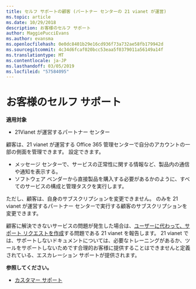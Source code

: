 ```yaml
---
title: セルフ サポートの顧客 (パートナー センターの 21 vianet が運営)
ms.topic: article
ms.date: 10/29/2018
description: お客様のセルフ サポート
author: MaggiePucciEvans
ms.author: evansma
ms.openlocfilehash: 0e0dc8401b29e16cd936f73a732ae58fb179942d
ms.sourcegitcommit: 4c34d6fcaf020bcc53eaa5f0379011a56149a14f
ms.translationtype: MT
ms.contentlocale: ja-JP
ms.lasthandoff: 03/05/2019
ms.locfileid: "57584095"
---
```

# <a name="customer-self-support"></a>お客様のセルフ サポート

**適用対象**

-   21Vianet が運営するパートナー センター

顧客は、21 vianet が運営する Office 365 管理センターで自分のアカウントの一部の側面を管理できます。 設定できます。

-   メッセージ センターで、サービスの正常性に関する情報など、製品内の通信や通知を表示する。
-   ソフトウェア ベンダーから直接製品を購入する必要があるかのように、すべてのサービスの構成と管理タスクを実行します。 

ただし、顧客は、自身のサブスクリプションを変更できません。 のみを 21 vianet が運営するパートナー センターで実行する顧客のサブスクリプションを変更できます。

顧客に解決できないサービスの問題が発生した場合は、[ユーザーに代わって、サポート リクエストを作成](report-problems-on-behalf-of-a-customer.md)する問題である 21 vianet を報告します。 21 vianet では、サポートしないドキュメントについては、必要なトレーニングがあるか、ツールをサポートしないためです合理的お客様に提供することはできませんと定義されている、エスカレーション サポートが提供されます。

**参照してください。**

-   [カスタマー サポート](customer-support.md)





 

 




